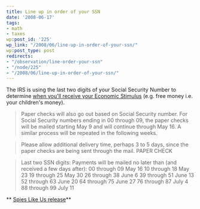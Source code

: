 ```yaml
---
title: Line up in order of your SSN
date: '2008-06-17'
tags:
- math
- taxes
wp:post_id: '225'
wp_link: "/2008/06/line-up-in-order-of-your-ssn/"
wp:post_type: post
redirects:
- "/observation/line-order-your-ssn"
- "/node/225"
- "/2008/06/line-up-in-order-of-your-ssn/"
---
```


The IRS is using the last two digits of your Social Security Number to determine [when you'll receive your Economic Stimulus](http://www.irs.gov/irs/article/0,,id=180250,00.html) (e.g. free money i.e. your children's money).

>

> Paper checks will also go out based on Social Security number. For Social Security numbers ending in 00 through 09, the paper checks will be mailed starting May 9 and will continue through May 16. A similar process will be repeated in the following weeks.

> Please allow additional delivery time, perhaps 3 to 5 days, since the paper checks are being sent through the mail.
PAPER CHECK

> Last two SSN digits:
Payments will be mailed no later than (and received a few days after):
00 through 09 May 16
10 through 18 May 23
19 through 25 May 30
26 through 38 June 6
39 through 51 June 13
52 through 63 June 20
64 through 75 June 27
76 through 87 July 4
88 through 99 July 11

** [Spies Like Us release](http://www.chainreaction-community.net/?spies_like_us)**
